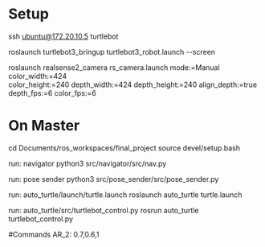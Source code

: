 # Setup
ssh ubuntu@172.20.10.5
turtlebot

roslaunch turtlebot3_bringup turtlebot3_robot.launch --screen

roslaunch realsense2_camera rs_camera.launch mode:=Manual color_width:=424 \
color_height:=240 depth_width:=424 depth_height:=240 align_depth:=true \
depth_fps:=6 color_fps:=6

# On Master
cd Documents/ros_workspaces/final_project
source devel/setup.bash

run: navigator
python3 src/navigator/src/nav.py

run: pose sender
python3 src/pose_sender/src/pose_sender.py

run: auto_turtle/launch/turtle.launch
roslaunch auto_turtle turtle.launch

run: auto_turtle/src/turtlebot_control.py
rosrun auto_turtle turtlebot_control.py

#Commands
AR_2:
0.7,0.6,1